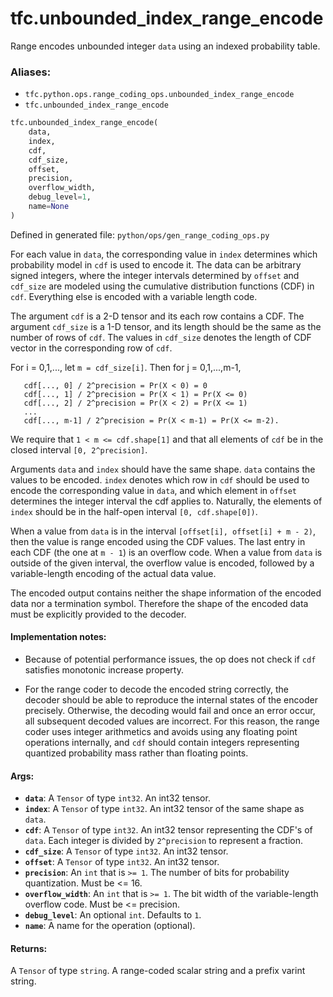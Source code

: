 <div itemscope itemtype="http://developers.google.com/ReferenceObject">
<meta itemprop="name" content="tfc.unbounded_index_range_encode" />
<meta itemprop="path" content="Stable" />
</div>

# tfc.unbounded_index_range_encode

Range encodes unbounded integer `data` using an indexed probability table.

### Aliases:

* `tfc.python.ops.range_coding_ops.unbounded_index_range_encode`
* `tfc.unbounded_index_range_encode`

``` python
tfc.unbounded_index_range_encode(
    data,
    index,
    cdf,
    cdf_size,
    offset,
    precision,
    overflow_width,
    debug_level=1,
    name=None
)
```



Defined in generated file: `python/ops/gen_range_coding_ops.py`

<!-- Placeholder for "Used in" -->

For each value in `data`, the corresponding value in `index` determines which
probability model in `cdf` is used to encode it. The data can be arbitrary
signed integers, where the integer intervals determined by `offset` and
`cdf_size` are modeled using the cumulative distribution functions (CDF) in
`cdf`. Everything else is encoded with a variable length code.

The argument `cdf` is a 2-D tensor and its each row contains a CDF. The argument
`cdf_size` is a 1-D tensor, and its length should be the same as the number of
rows of `cdf`. The values in `cdf_size` denotes the length of CDF vector in the
corresponding row of `cdf`.

For i = 0,1,..., let `m = cdf_size[i]`. Then for j = 0,1,...,m-1,

```
   cdf[..., 0] / 2^precision = Pr(X < 0) = 0
   cdf[..., 1] / 2^precision = Pr(X < 1) = Pr(X <= 0)
   cdf[..., 2] / 2^precision = Pr(X < 2) = Pr(X <= 1)
   ...
   cdf[..., m-1] / 2^precision = Pr(X < m-1) = Pr(X <= m-2).
```

We require that `1 < m <= cdf.shape[1]` and that all elements of `cdf` be in the
closed interval `[0, 2^precision]`.

Arguments `data` and `index` should have the same shape. `data` contains the
values to be encoded. `index` denotes which row in `cdf` should be used to
encode the corresponding value in `data`, and which element in `offset`
determines the integer interval the cdf applies to. Naturally, the elements of
`index` should be in the half-open interval `[0, cdf.shape[0])`.

When a value from `data` is in the interval `[offset[i], offset[i] + m - 2)`,
then the value is range encoded using the CDF values. The last entry in each
CDF (the one at `m - 1`) is an overflow code. When a value from `data` is
outside of the given interval, the overflow value is encoded, followed by a
variable-length encoding of the actual data value.

The encoded output contains neither the shape information of the encoded data
nor a termination symbol. Therefore the shape of the encoded data must be
explicitly provided to the decoder.

#### Implementation notes:



- Because of potential performance issues, the op does not check if `cdf`
satisfies monotonic increase property.

- For the range coder to decode the encoded string correctly, the decoder should
be able to reproduce the internal states of the encoder precisely. Otherwise,
the decoding would fail and once an error occur, all subsequent decoded values
are incorrect. For this reason, the range coder uses integer arithmetics and
avoids using any floating point operations internally, and `cdf` should contain
integers representing quantized probability mass rather than floating points.

#### Args:


* <b>`data`</b>: A `Tensor` of type `int32`. An int32 tensor.
* <b>`index`</b>: A `Tensor` of type `int32`.
  An int32 tensor of the same shape as `data`.
* <b>`cdf`</b>: A `Tensor` of type `int32`.
  An int32 tensor representing the CDF's of `data`. Each integer is divided
  by `2^precision` to represent a fraction.
* <b>`cdf_size`</b>: A `Tensor` of type `int32`. An int32 tensor.
* <b>`offset`</b>: A `Tensor` of type `int32`. An int32 tensor.
* <b>`precision`</b>: An `int` that is `>= 1`.
  The number of bits for probability quantization. Must be <= 16.
* <b>`overflow_width`</b>: An `int` that is `>= 1`.
  The bit width of the variable-length overflow code. Must be <=
  precision.
* <b>`debug_level`</b>: An optional `int`. Defaults to `1`.
* <b>`name`</b>: A name for the operation (optional).


#### Returns:

A `Tensor` of type `string`.
A range-coded scalar string and a prefix varint string.
